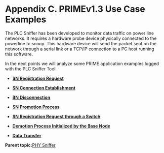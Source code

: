 # Appendix C. PRIMEv1.3 Use Case Examples

The PLC Sniffer has been developed to monitor data traffic on power line networks. It requires a hardware probe device physically connected to the powerline to snoop. This hardware device will send the packet sent on the network through a serial link or a TCP/IP connection to a PC host running this software.

In the next points we will analyze some PRIME application examples logged with the PLC Sniffer Tool.

-   **[SN Registration Request](GUID-D2E5C5EF-084F-493A-943E-BBB8014845D8.md)**  

-   **[SN Connection Establishment](GUID-0806BDA9-FE8A-4D36-B216-56A8D56D33D7.md)**  

-   **[BN Disconnection](GUID-916867C6-2BD7-4EC4-ADFD-FA2F22F64DDE.md)**  

-   **[SN Promotion Process](GUID-6083BB97-E5F0-4D7F-9630-6671CC9DD7A7.md)**  

-   **[SN Registration Request through a Switch](GUID-D4F67456-935E-4EFC-88E7-EB2E0063105B.md)**  

-   **[Demotion Process Initialized by the Base Node](GUID-E575213F-CC6E-40F5-8955-BD123550DD4F.md)**  

-   **[Data Transfer](GUID-AFBA1025-60D0-48D4-AA2B-0F2B41F1ECFE.md)**  


**Parent topic:**[PHY Sniffer](GUID-8D66ECA9-8C74-42B9-8915-33D381579FBB.md)


